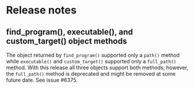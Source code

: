 # Release notes

## find_program(), executable(), and custom_target() object methods

The object returned by `find_program()` supported only a `path()`
method while `executable()` and `custom_target()` supported only a
`full_path()` method.  With this release all three objects support both
methods; however, the `full_path()` method is deprecated and might be
removed at some future date.  See issue #6375.
